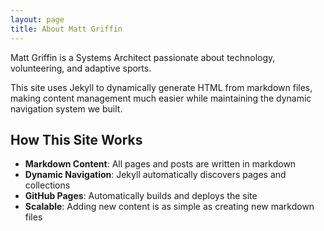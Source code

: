 ```yaml
---
layout: page
title: About Matt Griffin
---
```


Matt Griffin is a Systems Architect passionate about technology, volunteering, and adaptive sports.

This site uses Jekyll to dynamically generate HTML from markdown files, making content management much easier while maintaining the dynamic navigation system we built.

## How This Site Works

- **Markdown Content**: All pages and posts are written in markdown
- **Dynamic Navigation**: Jekyll automatically discovers pages and collections
- **GitHub Pages**: Automatically builds and deploys the site
- **Scalable**: Adding new content is as simple as creating new markdown files